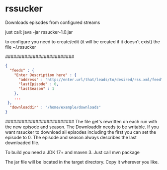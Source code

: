 rssucker
========

Downloads episodes from configured streams

just call:
java -jar rssucker-1.0.jar

to configure you need to create/edit (it will be created if it doesn't exist) the file ~/.rssucker

#########################
```json
{
  "feeds" : {
    "Enter Description here" : {
      "address" : "http://enter.url/that/leads/to/desired/rss.xml/feed",
      "lastEpisode" : 0,
      "lastSeason" : 1
    },
	...
 },
  "downloaddir" : "/home/example/downloads"
}
```
#########################
The file get's rewritten on each run with the new episode and season.
The Downloaddir needs to be writable.
If you want rssucker to download all episodes including the first you can set the episode to 0.
The episode and season always describes the last downloaded file.

To build you need a JDK 17+ and maven 3.
Just call
   mvn package

The jar file will be located in the target directory. Copy it wherever you like.
